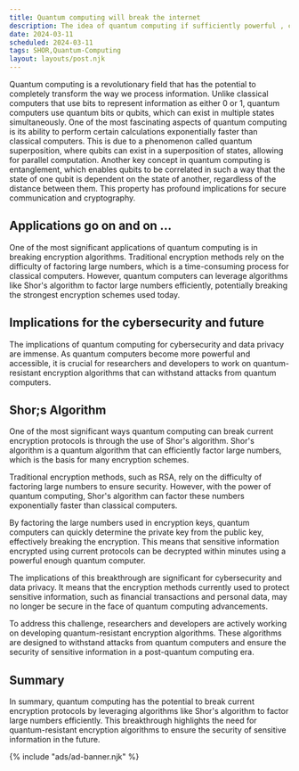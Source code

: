 ```yaml
---
title: Quantum computing will break the internet 
description: The idea of quantum computing if sufficiently powerful , can break the strongest encryption known to man in mere minutes.
date: 2024-03-11
scheduled: 2024-03-11
tags: SHOR,Quantum-Computing
layout: layouts/post.njk
---
```

Quantum computing is a revolutionary field that has the potential to completely transform the way we process information. Unlike classical computers that use bits to represent information as either 0 or 1, quantum computers use quantum bits or qubits, which can exist in multiple states simultaneously.
One of the most fascinating aspects of quantum computing is its ability to perform certain calculations exponentially faster than classical computers. This is due to a phenomenon called quantum superposition, where qubits can exist in a superposition of states, allowing for parallel computation.
Another key concept in quantum computing is entanglement, which enables qubits to be correlated in such a way that the state of one qubit is dependent on the state of another, regardless of the distance between them. This property has profound implications for secure communication and cryptography.
## Applications go on and on ... 
One of the most significant applications of quantum computing is in breaking encryption algorithms. Traditional encryption methods rely on the difficulty of factoring large numbers, which is a time-consuming process for classical computers. However, quantum computers can leverage algorithms like Shor's algorithm to factor large numbers efficiently, potentially breaking the strongest encryption schemes used today.
## Implications for the cybersecurity and future 
The implications of quantum computing for cybersecurity and data privacy are immense. As quantum computers become more powerful and accessible, it is crucial for researchers and developers to work on quantum-resistant encryption algorithms that can withstand attacks from quantum computers.
## Shor;s Algorithm 
One of the most significant ways quantum computing can break current encryption protocols is through the use of Shor's algorithm. Shor's algorithm is a quantum algorithm that can efficiently factor large numbers, which is the basis for many encryption schemes.

Traditional encryption methods, such as RSA, rely on the difficulty of factoring large numbers to ensure security. However, with the power of quantum computing, Shor's algorithm can factor these numbers exponentially faster than classical computers.

By factoring the large numbers used in encryption keys, quantum computers can quickly determine the private key from the public key, effectively breaking the encryption. This means that sensitive information encrypted using current protocols can be decrypted within minutes using a powerful enough quantum computer.

The implications of this breakthrough are significant for cybersecurity and data privacy. It means that the encryption methods currently used to protect sensitive information, such as financial transactions and personal data, may no longer be secure in the face of quantum computing advancements.

To address this challenge, researchers and developers are actively working on developing quantum-resistant encryption algorithms. These algorithms are designed to withstand attacks from quantum computers and ensure the security of sensitive information in a post-quantum computing era.
## Summary 
In summary, quantum computing has the potential to break current encryption protocols by leveraging algorithms like Shor's algorithm to factor large numbers efficiently. This breakthrough highlights the need for quantum-resistant encryption algorithms to ensure the security of sensitive information in the future.

{% include "ads/ad-banner.njk" %}